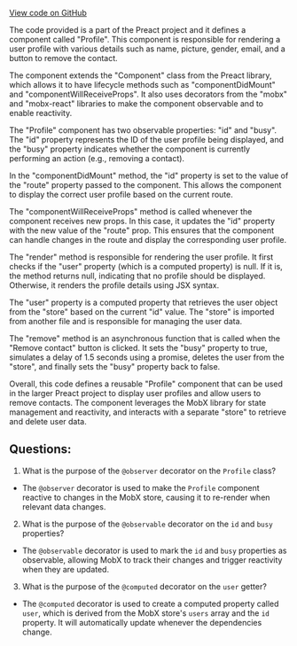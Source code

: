[View code on GitHub](https://github.com/preactjs/preact/demo/people/profile.tsx)

The code provided is a part of the Preact project and it defines a component called "Profile". This component is responsible for rendering a user profile with various details such as name, picture, gender, email, and a button to remove the contact.

The component extends the "Component" class from the Preact library, which allows it to have lifecycle methods such as "componentDidMount" and "componentWillReceiveProps". It also uses decorators from the "mobx" and "mobx-react" libraries to make the component observable and to enable reactivity.

The "Profile" component has two observable properties: "id" and "busy". The "id" property represents the ID of the user profile being displayed, and the "busy" property indicates whether the component is currently performing an action (e.g., removing a contact).

In the "componentDidMount" method, the "id" property is set to the value of the "route" property passed to the component. This allows the component to display the correct user profile based on the current route.

The "componentWillReceiveProps" method is called whenever the component receives new props. In this case, it updates the "id" property with the new value of the "route" prop. This ensures that the component can handle changes in the route and display the corresponding user profile.

The "render" method is responsible for rendering the user profile. It first checks if the "user" property (which is a computed property) is null. If it is, the method returns null, indicating that no profile should be displayed. Otherwise, it renders the profile details using JSX syntax.

The "user" property is a computed property that retrieves the user object from the "store" based on the current "id" value. The "store" is imported from another file and is responsible for managing the user data.

The "remove" method is an asynchronous function that is called when the "Remove contact" button is clicked. It sets the "busy" property to true, simulates a delay of 1.5 seconds using a promise, deletes the user from the "store", and finally sets the "busy" property back to false.

Overall, this code defines a reusable "Profile" component that can be used in the larger Preact project to display user profiles and allow users to remove contacts. The component leverages the MobX library for state management and reactivity, and interacts with a separate "store" to retrieve and delete user data.
## Questions: 
 1. What is the purpose of the `@observer` decorator on the `Profile` class?
- The `@observer` decorator is used to make the `Profile` component reactive to changes in the MobX store, causing it to re-render when relevant data changes.

2. What is the purpose of the `@observable` decorator on the `id` and `busy` properties?
- The `@observable` decorator is used to mark the `id` and `busy` properties as observable, allowing MobX to track their changes and trigger reactivity when they are updated.

3. What is the purpose of the `@computed` decorator on the `user` getter?
- The `@computed` decorator is used to create a computed property called `user`, which is derived from the MobX store's `users` array and the `id` property. It will automatically update whenever the dependencies change.